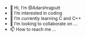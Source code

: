 - 👋 Hi, I’m @Adarshrajputt
- 👀 I’m interested in coding
- 🌱 I’m currently learning C and C++
- 💞️ I’m looking to collaborate on ...
- 📫 How to reach me ...

<!---
Adarshrajputt/Adarshrajputt is a ✨ special ✨ repository because its `README.md` (this file) appears on your GitHub profile.
You can click the Preview link to take a look at your changes.
--->
